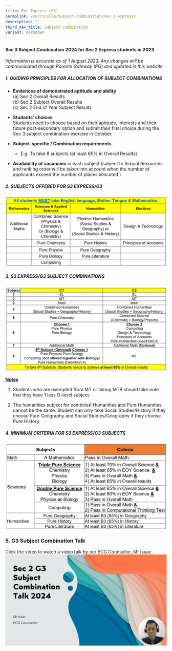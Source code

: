 ```yaml
---
title: For Express (G3)
permalink: /curriculum/Subject-Combination/sec-2-express/
description: ""
third_nav_title: Subject Combination
variant: markdown
---
```

#### Sec 3 Subject Combination 2024 for Sec 2 Express students in 2023

*Information is accurate as of 1 August 2023. Any changes will be communicated through Parents Gateway (PG) and updated in this website.*

##### 1\. GUIDING PRINCIPLES FOR ALLOCATION OF SUBJECT COMBINATIONS

* **Evidences of demonstrated aptitude and ability**   
        (a) Sec 2 Overall Results      
        (b) Sec 2 Subject Overall Results    
        (c) Sec 2 End of Year Subject Results
				
* **Students’ choices**    
Students need to choose based on their aptitude, interests and their future post-secondary option and submit their final choice during the Sec 3 subject combination exercise in October.
* **Subject-specific / Combination requirements**   
	* E.g. To take 8 subjects
		(at least 65% in Overall Results)

* **Availability of vacancies** in each subject (subject to School Resources and ranking order will be taken into account when the number of applicants exceed the number of places allocated ) 

##### 2\. SUBJECTS OFFERED FOR S3 EXPRESS/G3
![S3 Exp Subjects](/images/s3%20express%20subjects%202023_2.png)

##### 3\. S3 EXPRESS/G3 SUBJECT COMBINATIONS 
![S3 G3 Subject Combi](/images/s3%20g3%20subject%20combi_2.png)

<strong><u>Notes</u></strong>      
1. Students who are exempted from MT or taking MTB should take note that they have 1 less O-level subject.&nbsp;&nbsp;&nbsp;&nbsp;&nbsp;&nbsp;

1. The humanities subject for combined Humanities and Pure Humanities cannot be the same. Student can only take Social Studies/History if they choose Pure Geography and Social Studies/Geography if they choose Pure History.

##### 4\. MINIMUM CRITERIA FOR S3 EXPRESS/G3 SUBJECTS
![S3 G3 min criteria](/images/s3%20g3%20min%20criteria%204.png)

### 5. G3 Subject Combination Talk
Click the video to watch a video talk by our ECG Counsellor, Mr Isaac.
![](/images/Subj_Combi_G3_Talk_by_Isaac.png)